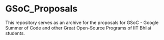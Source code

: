 # GSoC_Proposals
This repository serves as an archive for the proposals for  GSoC - Google Summer of Code and other Great Open-Source Programs of IIT Bhilai students.

